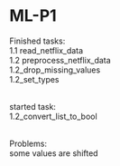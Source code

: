 # ML-P1
Finished tasks:<br>
1.1 read_netflix_data<br>
1.2 preprocess_netflix_data<br>
1.2_drop_missing_values<br>
1.2_set_types<br><br>

started task:<br>
1.2_convert_list_to_bool<br><br>

Problems:<br>
some values are shifted<br>
